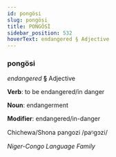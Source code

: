 ```yaml
---
id: pongösi
slug: pongösi
title: PONGÖSİ
sidebar_position: 532
hoverText: endangered § Adjective
---
```


### pongösi

*endangered* **§** Adjective

**Verb**: to be endangered/in danger

**Noun**: endangerment

**Modifier**: endangered/in-danger

Chichewa/Shona pangozi /paᵑɡɔzi/

*Niger-Congo Language Family*
